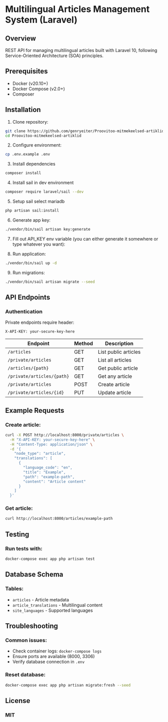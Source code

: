 # Multilingual Articles Management System (Laravel)

## Overview
REST API for managing multilingual articles built with Laravel 10, following Service-Oriented Architecture (SOA) principles.

## Prerequisites
- Docker (v20.10+)
- Docker Compose (v2.0+)
- Composer

## Installation

1. Clone repository:
```bash
git clone https://github.com/genryeiter/Proovitoo-mitmekeelsed-artiklid.git
cd Proovitoo-mitmekeelsed-artiklid
```

2. Configure environment:
```bash
cp .env.example .env
```

3. Install dependencies
```bash
composer install
```

4. Install sail in dev environment
```bash
composer require laravel/sail --dev
```

5. Setup sail select mariadb
```bash
php artisan sail:install
```

6. Generate app key:
```bash
./vendor/bin/sail artisan key:generate
```

7. Fill out API_KEY env variable (you can either generate it somewhere or type whatever you want):

8. Run application:
```bash
./vendor/bin/sail up -d
```

9. Run migrations:
```bash
./vendor/bin/sail artisan migrate --seed
```

## API Endpoints
### Authentication

Private endpoints require header:
```http
X-API-KEY: your-secure-key-here
```

| Endpoint | Method | Description 
--- | --- | ---
| `/articles` | GET | List public articles
| `/private/articles` | GET | List all articles
| `/articles/{path}` | GET | Get public article
| `/private/articles/{path}` | GET | Get any article
| `/private/articles` | POST | Create article
| `/private/articles/{id}` | PUT | Update article

## Example Requests
### Create article:
```bash
curl -X POST http://localhost:8000/private/articles \
  -H "X-API-KEY: your-secure-key-here" \
  -H "Content-Type: application/json" \
  -d '{
    "node_type": "article",
    "translations": [
      {
        "language_code": "en",
        "title": "Example",
        "path": "example-path",
        "content": "Article content"
      }
    ]
  }'
```

### Get article:
```bash
curl http://localhost:8000/articles/example-path
```

## Testing
### Run tests with:
```bash
docker-compose exec app php artisan test
```

## Database Schema
### Tables:
 - `articles` - Article metadata
 - `article_translations` - Multilingual content
 - `site_languages` - Supported languages

## Troubleshooting
### Common issues:
 - Check container logs: `docker-compose logs`
 - Ensure ports are available (8000, 3306)
 - Verify database connection in `.env`

### Reset database:
```bash
docker-compose exec app php artisan migrate:fresh --seed
```

## License
### MIT